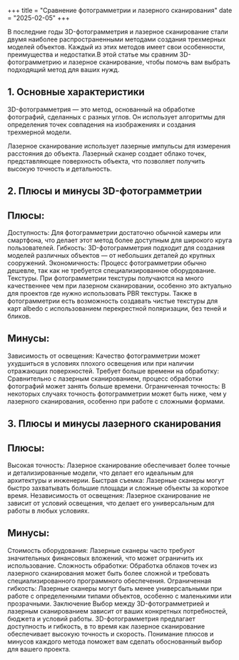 +++
title = "Сравнение фотограмметрии и лазерного сканирования"
date = "2025-02-05"
+++

В последние годы 3D-фотограмметрия и лазерное сканирование стали двумя наиболее распространенными методами создания трехмерных моделей объектов. Каждый из этих методов имеет свои особенности, преимущества и недостатки.В этой статье мы сравним 3D-фотограмметрию и лазерное сканирование, чтобы помочь вам выбрать подходящий метод для ваших нужд.

<!--more-->

## 1. Основные характеристики
3D-фотограмметрия — это метод, основанный на обработке фотографий, сделанных с разных углов. Он использует алгоритмы для определения точек совпадения на изображениях и создания трехмерной модели.

Лазерное сканирование использует лазерные импульсы для измерения расстояния до объекта. Лазерный сканер создает облако точек, представляющее поверхность объекта, что позволяет получить высокую точность и детальность.

## 2. Плюсы и минусы 3D-фотограмметрии
## Плюсы:

Доступность: Для фотограмметрии достаточно обычной камеры или смартфона, что делает этот метод более доступным для широкого круга пользователей.
Гибкость: 3D-фотограмметрия подходит для создания моделей различных объектов — от небольших деталей до крупных сооружений.
Экономичность: Процесс фотограмметрии обычно дешевле, так как не требуется специализированное оборудование. <br>Текстуры. При фотограмметрии текстуры получаются на много качественнее чем при лазерном сканировании, особенно это актуально для проектов где нужно использовать PBR текстуры. Также в фотограмметрии есть возможность создавать чистые текстуры для карт albedo с использованием перекрестной поляризации, без теней и бликов.
## Минусы:

Зависимость от освещения: Качество фотограмметрии может ухудшиться в условиях плохого освещения или при наличии отражающих поверхностей.
Требует больше времени на обработку: Сравнительно с лазерным сканированием, процесс обработки фотографий может занять больше времени.
Ограниченная точность: В некоторых случаях точность фотограмметрии может быть ниже, чем у лазерного сканирования, особенно при работе с сложными формами.
## 3. Плюсы и минусы лазерного сканирования
## Плюсы:

Высокая точность: Лазерное сканирование обеспечивает более точные и детализированные модели, что делает его идеальным для архитектуры и инженерии.
Быстрая съемка: Лазерные сканеры могут быстро захватывать большие площади и сложные объекты за короткое время.
Независимость от освещения: Лазерное сканирование не зависит от условий освещения, что делает его универсальным для работы в любых условиях.

## Минусы:

Стоимость оборудования: Лазерные сканеры часто требуют значительных финансовых вложений, что может ограничить их использование.
Сложность обработки: Обработка облаков точек из лазерного сканирования может быть более сложной и требовать специализированного программного обеспечения.
Ограниченная гибкость: Лазерные сканеры могут быть менее универсальными при работе с определенными типами объектов, особенно с маленькими или прозрачными.
Заключение
Выбор между 3D-фотограмметрией и лазерным сканированием зависит от ваших конкретных потребностей, бюджета и условий работы. 3D-фотограмметрия предлагает доступность и гибкость, в то время как лазерное сканирование обеспечивает высокую точность и скорость. Понимание плюсов и минусов каждого метода поможет вам сделать обоснованный выбор для вашего проекта.

